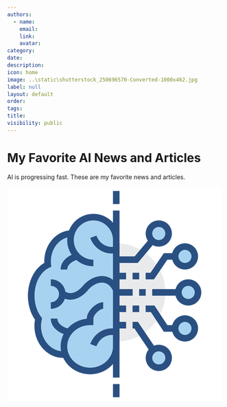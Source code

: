 ```yaml
---
authors:
  - name: 
    email: 
    link:
    avatar: 
category:
date:
description:
icon: home
image: ..\static\shutterstock_250696570-Converted-1000x462.jpg
label: null
layout: default
order:
tags:
title:
visibility: public
---
```


# My Favorite AI News and Articles

AI is progressing fast. These are my favorite news and articles.



![](static\microsoft-cognitive-toolkit-icon.png)
